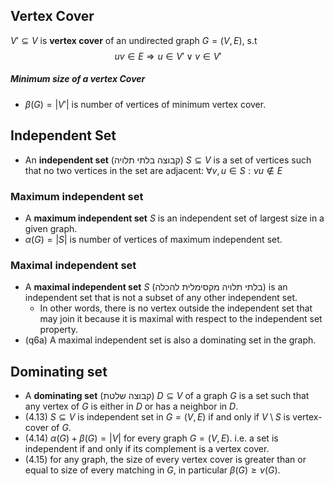 ## Vertex Cover 

$V'\subseteq V$ is **vertex cover** of an undirected graph $G=(V,E)$, s.t 
$$uv \in E \Rightarrow u \in V' \lor v \in V'$$
##### Minimum size of a vertex Cover
- $\beta(G)=|V'|$ is number of vertices of minimum vertex cover.

## Independent Set

- An **independent set** (קבוצה בלתי תלויה) $S \subseteq V$ is a set of vertices such that no two vertices in the set are adjacent: $\forall v,u \in S : vu \notin E$

### Maximum independent set

- A **maximum independent set** $S$ is an independent set of largest size in a given graph.
- $\alpha(G)=|S|$ is number of vertices of maximum independent set.

### Maximal independent set

- A **maximal independent set** $S$ (בלתי תלויה מקסימלית להכלה) is an independent set that is not a subset of any other independent set. 
	- In other words, there is no vertex outside the independent set that may join it because it is maximal with respect to the independent set property.
- (q6a) A maximal independent set is also a dominating set in the graph.

## Dominating set

- A **dominating set** (קבוצה שלטת) $D \subseteq V$ of a graph $G$ is a set such that any vertex of $G$ is either in $D$ or has a neighbor in $D$.
- (4.13) $S\subseteq V$ is independent set in $G=(V,E)$ if and only if $V \setminus S$ is vertex-cover of $G$.
- (4.14) $\alpha(G)+\beta(G)=|V|$ for every graph $G=(V,E)$. i.e. a set is independent if and only if its complement is a vertex cover.
- (4.15) for any graph, the size of every vertex cover is greater than or equal to size of every matching in $G$, in particular $\beta(G)\geq \nu(G)$.








